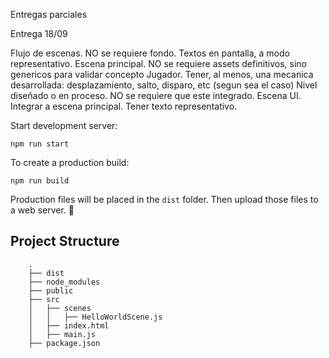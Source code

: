 Entregas parciales

Entrega 18/09

Flujo de escenas. 
NO se requiere fondo.
Textos en pantalla, a modo representativo.
Escena principal.
NO se requiere assets definitivos, sino genericos para validar concepto
Jugador. Tener, al menos, una mecanica desarrollada: desplazamiento, salto, disparo, etc (segun sea el caso)
Nivel diseñado o en proceso. NO se requiere que este integrado.
Escena UI. Integrar a escena principal. Tener texto representativo.

Start development server:

```
npm run start
```

To create a production build:

```
npm run build
```

Production files will be placed in the `dist` folder. Then upload those files to a web server. 🎉

## Project Structure

```
    .
    ├── dist
    ├── node_modules
    ├── public
    ├── src
    │   ├── scenes
    │   │   ├── HelloWorldScene.js
    │   ├── index.html
    │   ├── main.js
    ├── package.json
```


